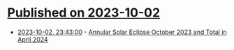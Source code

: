 # [Published on 2023-10-02](index.md)

* [2023-10-02, 23:43:00](https://soylentnews.org/article.pl?sid=23/10/02/1546236&from=rss) - [Annular Solar Eclipse October 2023 and Total in April 2024](https://soylentnews.org/article.pl?sid=23/10/02/1546236&from=rss)
